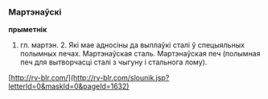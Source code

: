 ### Мартэнаўскі
**прыметнік**

1. гл. мартэн. 2. Які мае адносіны да выплаўкі сталі ў спецыяльных полымных печах. Мартэнаўская сталь. Мартэнаўская печ (полымная печ для вытворчасці сталі з чыгуну і стальнога лому).

<a rel="author">[http://rv-blr.com/](http://rv-blr.com/slounik.jsp?letterId=0&maskId=0&pageId=1632)</a>
